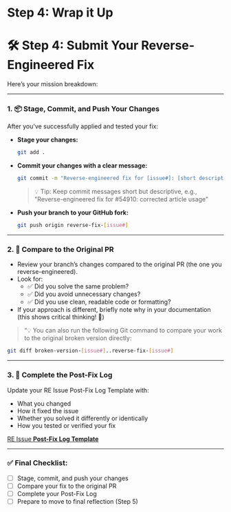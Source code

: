 # Step 4: Wrap it Up

# 🛠 Step 4: Submit Your Reverse-Engineered Fix

Here’s your mission breakdown:

---

### 1. 📦 **Stage, Commit, and Push Your Changes**

After you've successfully applied and tested your fix:

- **Stage your changes:**
    
    ```bash
    git add .
    ```
    
- **Commit your changes with a clear message:**
    
    ```bash
    git commit -m "Reverse-engineered fix for [issue#]: [short description of fix]"
    ```
    
    > 💡 Tip: Keep commit messages short but descriptive, e.g., "Reverse-engineered fix for #54910: corrected article usage"
    > 
- **Push your branch to your GitHub fork:**
    
    ```bash
    git push origin reverse-fix-[issue#]
    ```
    

---

### 2. 🔀 **Compare to the Original PR**

- Review your branch’s changes compared to the original PR (the one you reverse-engineered).
- Look for:
    - ✅ Did you solve the same problem?
    - ✅ Did you avoid unnecessary changes?
    - ✅ Did you use clean, readable code or formatting?
- If your approach is different, briefly note why in your documentation (this shows critical thinking! 🧠)

> “💡 You can also run the following Git command to compare your work to the original broken version directly:
> 

```bash
git diff broken-version-[issue#]..reverse-fix-[issue#]
```

---

### 3. 📝 **Complete the Post-Fix Log**

Update your RE Issue Post-Fix Log Template with:

- What you changed
- How it fixed the issue
- Whether you solved it differently or identically
- How you tested or verified your fix

[RE Issue **Post-Fix Log Template**](RE%20Issue%20Post-Fix%20Log%20Template%201e4a44a5f52b80bc8b36d029a62b3a57.md)

---

### ✅ Final Checklist:

- [ ]  Stage, commit, and push your changes
- [ ]  Compare your fix to the original PR
- [ ]  Complete your Post-Fix Log
- [ ]  Prepare to move to final reflection (Step 5)